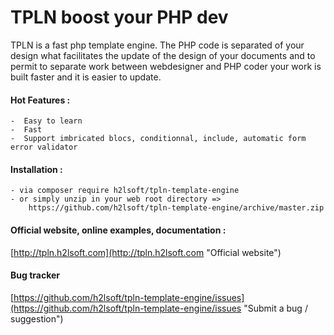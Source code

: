 TPLN boost your PHP dev
=======================

TPLN is a fast php template engine.
The PHP code is separated of your design what facilitates the update of the design of your documents and
to permit to separate work between webdesigner and PHP coder your work is built faster and it is easier to update.

#### Hot Features :

    -  Easy to learn
    -  Fast
    -  Support imbricated blocs, conditionnal, include, automatic form error validator
    
#### Installation :

    - via composer require h2lsoft/tpln-template-engine
    - or simply unzip in your web root directory => 
        https://github.com/h2lsoft/tpln-template-engine/archive/master.zip
    

#### Official website, online examples, documentation :

[http://tpln.h2lsoft.com](http://tpln.h2lsoft.com "Official website")

#### Bug tracker

[https://github.com/h2lsoft/tpln-template-engine/issues](https://github.com/h2lsoft/tpln-template-engine/issues "Submit a bug / suggestion")
